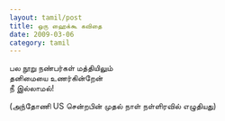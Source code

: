 ```yaml
---
layout: tamil/post
title: ஒரு ஹைக்கூ கவிதை
date: 2009-03-06
category: tamil
---
```


பல நூறு நண்பர்கள் மத்தியிலும் <br/>
தனிமையை உணர்கின்றேன் <br/>
நீ இல்லாமல்!

(அந்தோணி US சென்றபின் முதல் நாள் நள்ளிரவில் எழுதியது)
